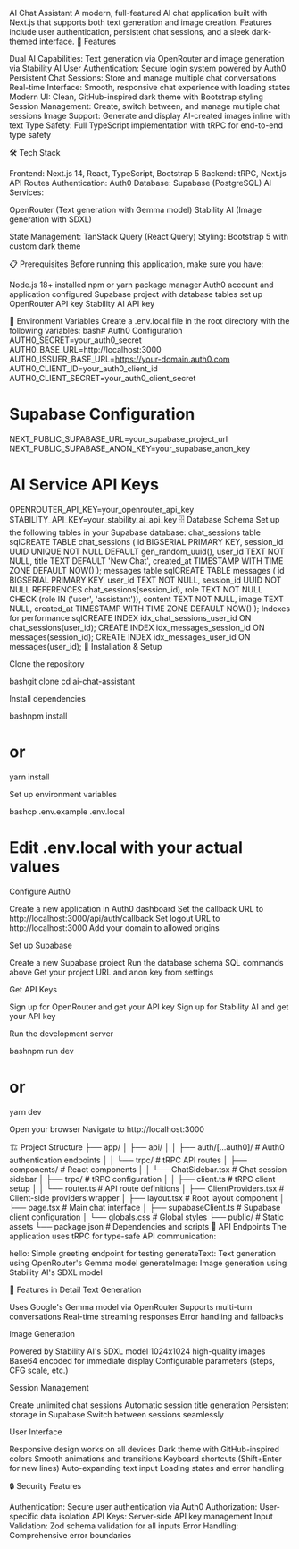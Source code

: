 AI Chat Assistant
A modern, full-featured AI chat application built with Next.js that supports both text generation and image creation. Features include user authentication, persistent chat sessions, and a sleek dark-themed interface.
🚀 Features

Dual AI Capabilities: Text generation via OpenRouter and image generation via Stability AI
User Authentication: Secure login system powered by Auth0
Persistent Chat Sessions: Store and manage multiple chat conversations
Real-time Interface: Smooth, responsive chat experience with loading states
Modern UI: Clean, GitHub-inspired dark theme with Bootstrap styling
Session Management: Create, switch between, and manage multiple chat sessions
Image Support: Generate and display AI-created images inline with text
Type Safety: Full TypeScript implementation with tRPC for end-to-end type safety

🛠️ Tech Stack

Frontend: Next.js 14, React, TypeScript, Bootstrap 5
Backend: tRPC, Next.js API Routes
Authentication: Auth0
Database: Supabase (PostgreSQL)
AI Services:

OpenRouter (Text generation with Gemma model)
Stability AI (Image generation with SDXL)


State Management: TanStack Query (React Query)
Styling: Bootstrap 5 with custom dark theme

📋 Prerequisites
Before running this application, make sure you have:

Node.js 18+ installed
npm or yarn package manager
Auth0 account and application configured
Supabase project with database tables set up
OpenRouter API key
Stability AI API key

🔧 Environment Variables
Create a .env.local file in the root directory with the following variables:
bash# Auth0 Configuration
AUTH0_SECRET=your_auth0_secret
AUTH0_BASE_URL=http://localhost:3000
AUTH0_ISSUER_BASE_URL=https://your-domain.auth0.com
AUTH0_CLIENT_ID=your_auth0_client_id
AUTH0_CLIENT_SECRET=your_auth0_client_secret

# Supabase Configuration
NEXT_PUBLIC_SUPABASE_URL=your_supabase_project_url
NEXT_PUBLIC_SUPABASE_ANON_KEY=your_supabase_anon_key

# AI Service API Keys
OPENROUTER_API_KEY=your_openrouter_api_key
STABILITY_API_KEY=your_stability_ai_api_key
🗄️ Database Schema
Set up the following tables in your Supabase database:
chat_sessions table
sqlCREATE TABLE chat_sessions (
  id BIGSERIAL PRIMARY KEY,
  session_id UUID UNIQUE NOT NULL DEFAULT gen_random_uuid(),
  user_id TEXT NOT NULL,
  title TEXT DEFAULT 'New Chat',
  created_at TIMESTAMP WITH TIME ZONE DEFAULT NOW()
);
messages table
sqlCREATE TABLE messages (
  id BIGSERIAL PRIMARY KEY,
  user_id TEXT NOT NULL,
  session_id UUID NOT NULL REFERENCES chat_sessions(session_id),
  role TEXT NOT NULL CHECK (role IN ('user', 'assistant')),
  content TEXT NOT NULL,
  image TEXT NULL,
  created_at TIMESTAMP WITH TIME ZONE DEFAULT NOW()
);
Indexes for performance
sqlCREATE INDEX idx_chat_sessions_user_id ON chat_sessions(user_id);
CREATE INDEX idx_messages_session_id ON messages(session_id);
CREATE INDEX idx_messages_user_id ON messages(user_id);
🚀 Installation & Setup

Clone the repository

bashgit clone <your-repo-url>
cd ai-chat-assistant

Install dependencies

bashnpm install
# or
yarn install

Set up environment variables

bashcp .env.example .env.local
# Edit .env.local with your actual values

Configure Auth0

Create a new application in Auth0 dashboard
Set the callback URL to http://localhost:3000/api/auth/callback
Set logout URL to http://localhost:3000
Add your domain to allowed origins


Set up Supabase

Create a new Supabase project
Run the database schema SQL commands above
Get your project URL and anon key from settings


Get API Keys

Sign up for OpenRouter and get your API key
Sign up for Stability AI and get your API key


Run the development server

bashnpm run dev
# or
yarn dev

Open your browser
Navigate to http://localhost:3000

🏗️ Project Structure
├── app/
│   ├── api/
│   │   ├── auth/[...auth0]/    # Auth0 authentication endpoints
│   │   └── trpc/               # tRPC API routes
│   ├── components/             # React components
│   │   └── ChatSidebar.tsx    # Chat session sidebar
│   ├── trpc/                  # tRPC configuration
│   │   ├── client.ts          # tRPC client setup
│   │   └── router.ts          # API route definitions
│   ├── ClientProviders.tsx    # Client-side providers wrapper
│   ├── layout.tsx             # Root layout component
│   ├── page.tsx               # Main chat interface
│   ├── supabaseClient.ts      # Supabase client configuration
│   └── globals.css            # Global styles
├── public/                    # Static assets
└── package.json              # Dependencies and scripts
🔌 API Endpoints
The application uses tRPC for type-safe API communication:

hello: Simple greeting endpoint for testing
generateText: Text generation using OpenRouter's Gemma model
generateImage: Image generation using Stability AI's SDXL model

🎨 Features in Detail
Text Generation

Uses Google's Gemma model via OpenRouter
Supports multi-turn conversations
Real-time streaming responses
Error handling and fallbacks

Image Generation

Powered by Stability AI's SDXL model
1024x1024 high-quality images
Base64 encoded for immediate display
Configurable parameters (steps, CFG scale, etc.)

Session Management

Create unlimited chat sessions
Automatic session title generation
Persistent storage in Supabase
Switch between sessions seamlessly

User Interface

Responsive design works on all devices
Dark theme with GitHub-inspired colors
Smooth animations and transitions
Keyboard shortcuts (Shift+Enter for new lines)
Auto-expanding text input
Loading states and error handling

🔒 Security Features

Authentication: Secure user authentication via Auth0
Authorization: User-specific data isolation
API Keys: Server-side API key management
Input Validation: Zod schema validation for all inputs
Error Handling: Comprehensive error boundaries
